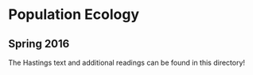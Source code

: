 # Population Ecology
## Spring 2016

The Hastings text and additional readings can be found in this directory!